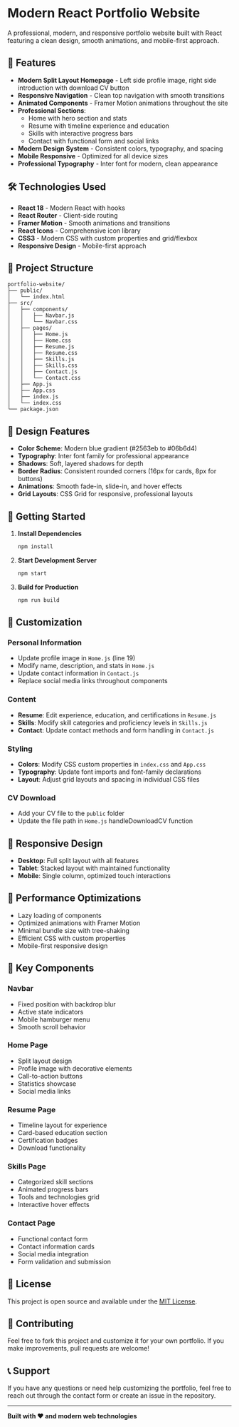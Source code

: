 # Modern React Portfolio Website

A professional, modern, and responsive portfolio website built with React featuring a clean design, smooth animations, and mobile-first approach.

## 🚀 Features

- **Modern Split Layout Homepage** - Left side profile image, right side introduction with download CV button
- **Responsive Navigation** - Clean top navigation with smooth transitions
- **Animated Components** - Framer Motion animations throughout the site
- **Professional Sections**:
  - Home with hero section and stats
  - Resume with timeline experience and education
  - Skills with interactive progress bars
  - Contact with functional form and social links
- **Modern Design System** - Consistent colors, typography, and spacing
- **Mobile Responsive** - Optimized for all device sizes
- **Professional Typography** - Inter font for modern, clean appearance

## 🛠️ Technologies Used

- **React 18** - Modern React with hooks
- **React Router** - Client-side routing
- **Framer Motion** - Smooth animations and transitions
- **React Icons** - Comprehensive icon library
- **CSS3** - Modern CSS with custom properties and grid/flexbox
- **Responsive Design** - Mobile-first approach

## 📁 Project Structure

```
portfolio-website/
├── public/
│   └── index.html
├── src/
│   ├── components/
│   │   ├── Navbar.js
│   │   └── Navbar.css
│   ├── pages/
│   │   ├── Home.js
│   │   ├── Home.css
│   │   ├── Resume.js
│   │   ├── Resume.css
│   │   ├── Skills.js
│   │   ├── Skills.css
│   │   ├── Contact.js
│   │   └── Contact.css
│   ├── App.js
│   ├── App.css
│   ├── index.js
│   └── index.css
└── package.json
```

## 🎨 Design Features

- **Color Scheme**: Modern blue gradient (#2563eb to #06b6d4)
- **Typography**: Inter font family for professional appearance  
- **Shadows**: Soft, layered shadows for depth
- **Border Radius**: Consistent rounded corners (16px for cards, 8px for buttons)
- **Animations**: Smooth fade-in, slide-in, and hover effects
- **Grid Layouts**: CSS Grid for responsive, professional layouts

## 🚀 Getting Started

1. **Install Dependencies**
   ```bash
   npm install
   ```

2. **Start Development Server**
   ```bash
   npm start
   ```

3. **Build for Production**
   ```bash
   npm run build
   ```

## 📝 Customization

### Personal Information
- Update profile image in `Home.js` (line 19)
- Modify name, description, and stats in `Home.js`
- Update contact information in `Contact.js`
- Replace social media links throughout components

### Content
- **Resume**: Edit experience, education, and certifications in `Resume.js`
- **Skills**: Modify skill categories and proficiency levels in `Skills.js`
- **Contact**: Update contact methods and form handling in `Contact.js`

### Styling
- **Colors**: Modify CSS custom properties in `index.css` and `App.css`
- **Typography**: Update font imports and font-family declarations
- **Layout**: Adjust grid layouts and spacing in individual CSS files

### CV Download
- Add your CV file to the `public` folder
- Update the file path in `Home.js` handleDownloadCV function

## 📱 Responsive Design

- **Desktop**: Full split layout with all features
- **Tablet**: Stacked layout with maintained functionality  
- **Mobile**: Single column, optimized touch interactions

## 🔧 Performance Optimizations

- Lazy loading of components
- Optimized animations with Framer Motion
- Minimal bundle size with tree-shaking
- Efficient CSS with custom properties
- Mobile-first responsive design

## 🌟 Key Components

### Navbar
- Fixed position with backdrop blur
- Active state indicators
- Mobile hamburger menu
- Smooth scroll behavior

### Home Page  
- Split layout design
- Profile image with decorative elements
- Call-to-action buttons
- Statistics showcase
- Social media links

### Resume Page
- Timeline layout for experience
- Card-based education section  
- Certification badges
- Download functionality

### Skills Page
- Categorized skill sections
- Animated progress bars
- Tools and technologies grid
- Interactive hover effects

### Contact Page
- Functional contact form
- Contact information cards
- Social media integration
- Form validation and submission

## 📄 License

This project is open source and available under the [MIT License](LICENSE).

## 🤝 Contributing

Feel free to fork this project and customize it for your own portfolio. If you make improvements, pull requests are welcome!

## 📞 Support

If you have any questions or need help customizing the portfolio, feel free to reach out through the contact form or create an issue in the repository.

---

**Built with ❤️ and modern web technologies**